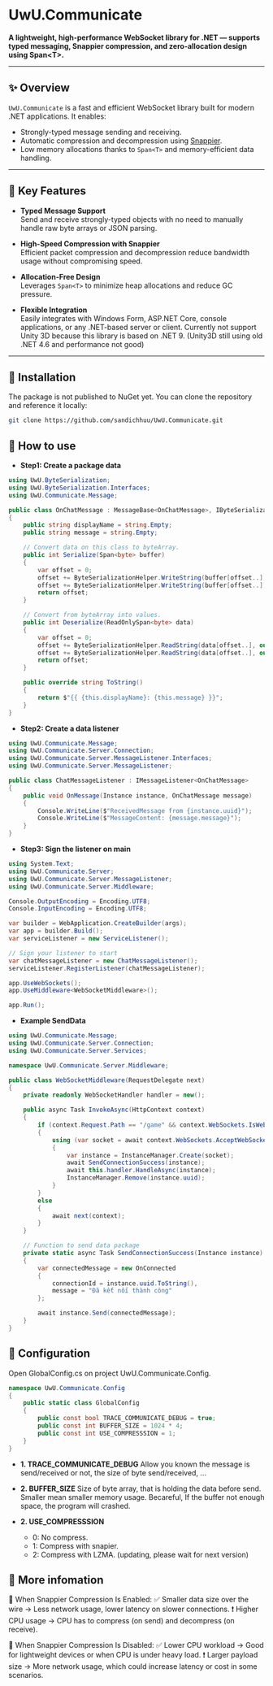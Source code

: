 # UwU.Communicate

**A lightweight, high-performance WebSocket library for .NET — supports typed messaging, Snappier compression, and zero-allocation design using Span\<T\>.**

---

## ✨ Overview

`UwU.Communicate` is a fast and efficient WebSocket library built for modern .NET applications. It enables:

- Strongly-typed message sending and receiving.
- Automatic compression and decompression using [Snappier](https://github.com/google/snappy).
- Low memory allocations thanks to `Span<T>` and memory-efficient data handling.

---

## 🚀 Key Features

- **Typed Message Support**  
  Send and receive strongly-typed objects with no need to manually handle raw byte arrays or JSON parsing.

- **High-Speed Compression with Snappier**  
  Efficient packet compression and decompression reduce bandwidth usage without compromising speed.

- **Allocation-Free Design**  
  Leverages `Span<T>` to minimize heap allocations and reduce GC pressure.

- **Flexible Integration**  
  Easily integrates with Windows Form, ASP.NET Core, console applications, or any .NET-based server or client.
  Currently not support Unity 3D because this library is based on .NET 9. (Unity3D still using old .NET 4.6 and performance not good)
---

## 🔧 Installation

The package is not published to NuGet yet. You can clone the repository and reference it locally:

```bash
git clone https://github.com/sandichhuu/UwU.Communicate.git
```

## 🔧 How to use

- **Step1: Create a package data**
```csharp
using UwU.ByteSerialization;
using UwU.ByteSerialization.Interfaces;
using UwU.Communicate.Message;

public class OnChatMessage : MessageBase<OnChatMessage>, IByteSerializable
{
    public string displayName = string.Empty;
    public string message = string.Empty;

    // Convert data on this class to byteArray.
    public int Serialize(Span<byte> buffer)
    {
        var offset = 0;
        offset += ByteSerializationHelper.WriteString(buffer[offset..], this.message);
        offset += ByteSerializationHelper.WriteString(buffer[offset..], this.displayName);
        return offset;
    }

    // Convert from byteArray into values.
    public int Deserialize(ReadOnlySpan<byte> data)
    {
        var offset = 0;
        offset += ByteSerializationHelper.ReadString(data[offset..], out this.message);
        offset += ByteSerializationHelper.ReadString(data[offset..], out this.displayName);
        return offset;
    }

    public override string ToString()
    {
        return $"{{ {this.displayName}: {this.message} }}";
    }
}
```

- **Step2: Create a data listener**
```csharp
using UwU.Communicate.Message;
using UwU.Communicate.Server.Connection;
using UwU.Communicate.Server.MessageListener.Interfaces;
using UwU.Communicate.Server.MessageListener;

public class ChatMessageListener : IMessageListener<OnChatMessage>
{
    public void OnMessage(Instance instance, OnChatMessage message)
    {
        Console.WriteLine($"ReceivedMessage from {instance.uuid}");
        Console.WriteLine($"MessageContent: {message.message}");
    }
}
```

- **Step3: Sign the listener on main**
```csharp
using System.Text;
using UwU.Communicate.Server;
using UwU.Communicate.Server.MessageListener;
using UwU.Communicate.Server.Middleware;

Console.OutputEncoding = Encoding.UTF8;
Console.InputEncoding = Encoding.UTF8;

var builder = WebApplication.CreateBuilder(args);
var app = builder.Build();
var serviceListener = new ServiceListener();

// Sign your listener to start
var chatMessageListener = new ChatMessageListener();
serviceListener.RegisterListener(chatMessageListener);

app.UseWebSockets();
app.UseMiddleware<WebSocketMiddleware>();

app.Run();
```

- **Example SendData**
```csharp
using UwU.Communicate.Message;
using UwU.Communicate.Server.Connection;
using UwU.Communicate.Server.Services;

namespace UwU.Communicate.Server.Middleware;

public class WebSocketMiddleware(RequestDelegate next)
{
    private readonly WebSocketHandler handler = new();

    public async Task InvokeAsync(HttpContext context)
    {
        if (context.Request.Path == "/game" && context.WebSockets.IsWebSocketRequest)
        {
            using (var socket = await context.WebSockets.AcceptWebSocketAsync())
            {
                var instance = InstanceManager.Create(socket);
                await SendConnectionSuccess(instance);
                await this.handler.HandleAsync(instance);
                InstanceManager.Remove(instance.uuid);
            }
        }
        else
        {
            await next(context);
        }
    }

    // Function to send data package
    private static async Task SendConnectionSuccess(Instance instance)
    {
        var connectedMessage = new OnConnected
        {
            connectionId = instance.uuid.ToString(),
            message = "Đã kết nối thành công"
        };

        await instance.Send(connectedMessage);
    }
}
```

## 🔧 Configuration
Open GlobalConfig.cs on project UwU.Communicate.Config.
```csharp
namespace UwU.Communicate.Config
{
    public static class GlobalConfig
    {
        public const bool TRACE_COMMUNICATE_DEBUG = true;
        public const int BUFFER_SIZE = 1024 * 4;
        public const int USE_COMPRESSSION = 1;
    }
}
```
- **1. TRACE_COMMUNICATE_DEBUG**
    Allow you known the message is send/received or not, the size of byte send/received, ...
   
- **2. BUFFER_SIZE**
    Size of byte array, that is holding the data before send. 
    Smaller mean smaller memory usage.
    Becareful, If the buffer not enough space, the program will crashed.
  
- **2. USE_COMPRESSSION**
  - 0: No compress.
  - 1: Compress with snapier.
  - 2: Compress with LZMA. (updating, please wait for next version)

## 🔧 More infomation
  🔄 When Snappier Compression Is Enabled:
  ✅ Smaller data size over the wire → Less network usage, lower latency on slower connections.
  ❗️ Higher CPU usage → CPU has to compress (on send) and decompress (on receive).

  🔄 When Snappier Compression Is Disabled:
  ✅ Lower CPU workload → Good for lightweight devices or when CPU is under heavy load.
  ❗️ Larger payload size → More network usage, which could increase latency or cost in some scenarios.
